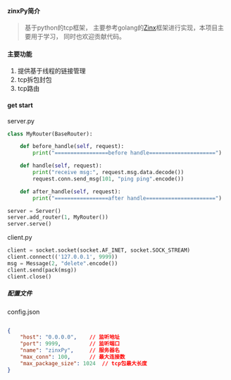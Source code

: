 #### zinxPy简介

> 基于python的tcp框架， 主要参考golang的[Zinx](https://github.com/aceld/zinx)框架进行实现，本项目主要用于学习， 同时也欢迎贡献代码。

#### 主要功能

1. 提供基于线程的链接管理
2. tcp拆包封包
3. tcp路由

#### get start

server.py
``` python
class MyRouter(BaseRouter):

    def before_handle(self, request):
        print("=================before handle=====================")

    def handle(self, request):
        print("receive msg:", request.msg.data.decode())
        request.conn.send_msg(101, "ping ping".encode())

    def after_handle(self, request):
        print("=================after handle======================")

server = Server()
server.add_router(1, MyRouter())
server.serve()
```

client.py
``` python
client = socket.socket(socket.AF_INET, socket.SOCK_STREAM)
client.connect(('127.0.0.1', 9999))
msg = Message(2, "delete".encode())
client.send(pack(msg))
client.close()
```

##### 配置文件

config.json
``` json

{
    "host": "0.0.0.0",    // 监听地址
    "port": 9999,         // 监听端口
    "name": "zinxPy",     // 服务器名
    "max_conn": 100,      // 最大连接数  
    "max_package_size": 1024  // tcp包最大长度
}
```
